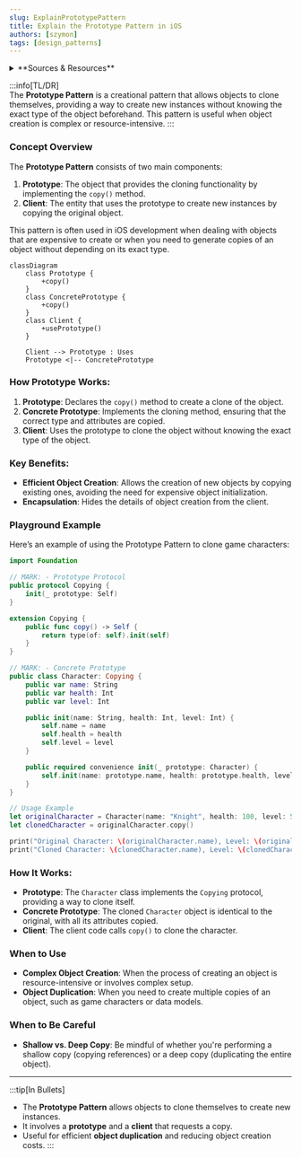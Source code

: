 ```yaml
---
slug: ExplainPrototypePattern
title: Explain the Prototype Pattern in iOS
authors: [szymon]
tags: [design_patterns]
---
```


<details>  
  <summary>**Sources & Resources**</summary>  

  **Main Source**: Ray Wenderlich - Design Patterns by Tutorials (2019)  
  **Further Reading**:  
  - [Prototype | Refactoring Guru](https://refactoring.guru/design-patterns/prototype)
  - [Prototype | Design Patterns In Swift](https://github.com/ochococo/Design-Patterns-In-Swift?tab=readme-ov-file#-prototype)
  - [The Prototype Pattern in Swift: A Comprehensive Guide | SwiftlyNomad](https://swiftlynomad.medium.com/the-prototype-pattern-in-swift-a-comprehensive-guide-0201c72d6ab3)
</details>

:::info[TL/DR]  
The **Prototype Pattern** is a creational pattern that allows objects to clone themselves, providing a way to create new instances without knowing the exact type of the object beforehand. This pattern is useful when object creation is complex or resource-intensive.
:::

### Concept Overview

The **Prototype Pattern** consists of two main components:

1. **Prototype**: The object that provides the cloning functionality by implementing the `copy()` method.
2. **Client**: The entity that uses the prototype to create new instances by copying the original object.

This pattern is often used in iOS development when dealing with objects that are expensive to create or when you need to generate copies of an object without depending on its exact type.

```mermaid
classDiagram
    class Prototype {
        +copy()
    }
    class ConcretePrototype {
        +copy()
    }
    class Client {
        +usePrototype()
    }

    Client --> Prototype : Uses
    Prototype <|-- ConcretePrototype
```

### How Prototype Works:
1. **Prototype**: Declares the `copy()` method to create a clone of the object.
2. **Concrete Prototype**: Implements the cloning method, ensuring that the correct type and attributes are copied.
3. **Client**: Uses the prototype to clone the object without knowing the exact type of the object.

### Key Benefits:
- **Efficient Object Creation**: Allows the creation of new objects by copying existing ones, avoiding the need for expensive object initialization.
- **Encapsulation**: Hides the details of object creation from the client.

### Playground Example

Here’s an example of using the Prototype Pattern to clone game characters:

```swift
import Foundation

// MARK: - Prototype Protocol
public protocol Copying {
    init(_ prototype: Self)
}

extension Copying {
    public func copy() -> Self {
        return type(of: self).init(self)
    }
}

// MARK: - Concrete Prototype
public class Character: Copying {
    public var name: String
    public var health: Int
    public var level: Int

    public init(name: String, health: Int, level: Int) {
        self.name = name
        self.health = health
        self.level = level
    }

    public required convenience init(_ prototype: Character) {
        self.init(name: prototype.name, health: prototype.health, level: prototype.level)
    }
}

// Usage Example
let originalCharacter = Character(name: "Knight", health: 100, level: 5)
let clonedCharacter = originalCharacter.copy()

print("Original Character: \(originalCharacter.name), Level: \(originalCharacter.level)")
print("Cloned Character: \(clonedCharacter.name), Level: \(clonedCharacter.level)")
```

### How It Works:
- **Prototype**: The `Character` class implements the `Copying` protocol, providing a way to clone itself.
- **Concrete Prototype**: The cloned `Character` object is identical to the original, with all its attributes copied.
- **Client**: The client code calls `copy()` to clone the character.

### When to Use

- **Complex Object Creation**: When the process of creating an object is resource-intensive or involves complex setup.
- **Object Duplication**: When you need to create multiple copies of an object, such as game characters or data models.

### When to Be Careful

- **Shallow vs. Deep Copy**: Be mindful of whether you're performing a shallow copy (copying references) or a deep copy (duplicating the entire object).

---

:::tip[In Bullets]
- The **Prototype Pattern** allows objects to clone themselves to create new instances.
- It involves a **prototype** and a **client** that requests a copy.
- Useful for efficient **object duplication** and reducing object creation costs.
:::
